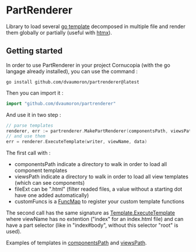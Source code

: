 # PartRenderer

Library to load several [go template](https://pkg.go.dev/text/template) decomposed in multiple file and render them globally or partially (useful with [htmx](https://htmx.org/)).

## Getting started

In order to use PartRenderer in your project Cornucopia (with the go langage already installed), you can use the command :

    go install github.com/dvaumoron/partrenderer@latest

Then you can import it :

```Go
import "github.com/dvaumoron/partrenderer"
```

And use it in two step :

```Go
// parse templates
renderer, err := partrenderer.MakePartRenderer(componentsPath, viewsPath, fileExt, customFuncs)
// and use them
err = renderer.ExecuteTemplate(writer, viewName, data)
```

The first call with :

- componentsPath indicate a directory to walk in order to load all component templates
- viewsPath indicate a directory to walk in order to load all view templates (which can see components)
- fileExt can be ".html" (filter readed files, a value without a starting dot have one added automatically)
- customFuncs is a [FuncMap](https://pkg.go.dev/text/template#FuncMap) to register your custom template functions

The second call has the same signature as [Template.ExecuteTemplate](https://pkg.go.dev/text/template#Template.ExecuteTemplate) where viewName has no extention ("index" for an index.html file) and can have a part selector (like in "index#body", without this selector "root" is used).

Examples of templates in [componentsPath](https://github.com/dvaumoron/puzzletest/tree/main/templatedata/templates/components) and [viewsPath](https://github.com/dvaumoron/puzzletest/tree/main/templatedata/templates/views).
